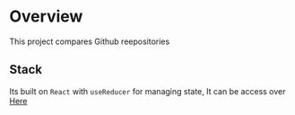 # Overview

This project compares Github reepositories

## Stack

Its built on `React` with `useReducer` for managing state, It can be access over [Here](https://stupefied-wilson-e79ab3.netlify.app/) 

